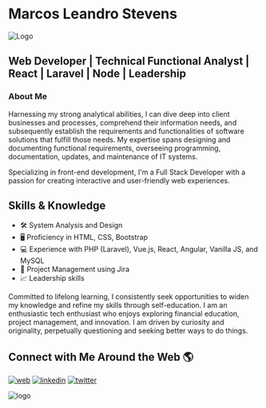 # Marcos Leandro Stevens 

![Logo](https://cdn.dribbble.com/users/1292677/screenshots/6139167/media/fcf7fd0c619bb87706533079240915f3.gif)

## Web Developer | Technical Functional Analyst | React | Laravel | Node | Leadership

### About Me 

Harnessing my strong analytical abilities, I can dive deep into client businesses and processes, comprehend their information needs, and subsequently establish the requirements and functionalities of software solutions that fulfill those needs. My expertise spans designing and documenting functional requirements, overseeing programming, documentation, updates, and maintenance of IT systems.

Specializing in front-end development, I'm a Full Stack Developer with a passion for creating interactive and user-friendly web experiences.

## Skills & Knowledge

- 🛠️ System Analysis and Design
- 🖥️ Proficiency in HTML, CSS, Bootstrap
- 💻 Experience with PHP (Laravel), Vue.js, React, Angular, Vanilla JS, and MySQL
- 🎯 Project Management using Jira
- 📈 Leadership skills

Committed to lifelong learning, I consistently seek opportunities to widen my knowledge and refine my skills through self-education. I am an enthusiastic tech enthusiast who enjoys exploring financial education, project management, and innovation. I am driven by curiosity and originality, perpetually questioning and seeking better ways to do things.

## Connect with Me Around the Web 🌎

[![web](https://img.shields.io/badge/my_web-000?style=for-the-badge&logo=ko-fi&logoColor=white)](https://marcosstevens.tech)
[![linkedin](https://img.shields.io/badge/linkedin-0A66C2?style=for-the-badge&logo=linkedin&logoColor=white)](https://www.linkedin.com/in/marcosstevens/)
[![twitter](https://img.shields.io/badge/twitter-1DA1F2?style=for-the-badge&logo=twitter&logoColor=white)](https://twitter.com/)

 ![logo](https://c.tenor.com/pPKOYQpTO8AAAAAd/monkey-developer.gif)
